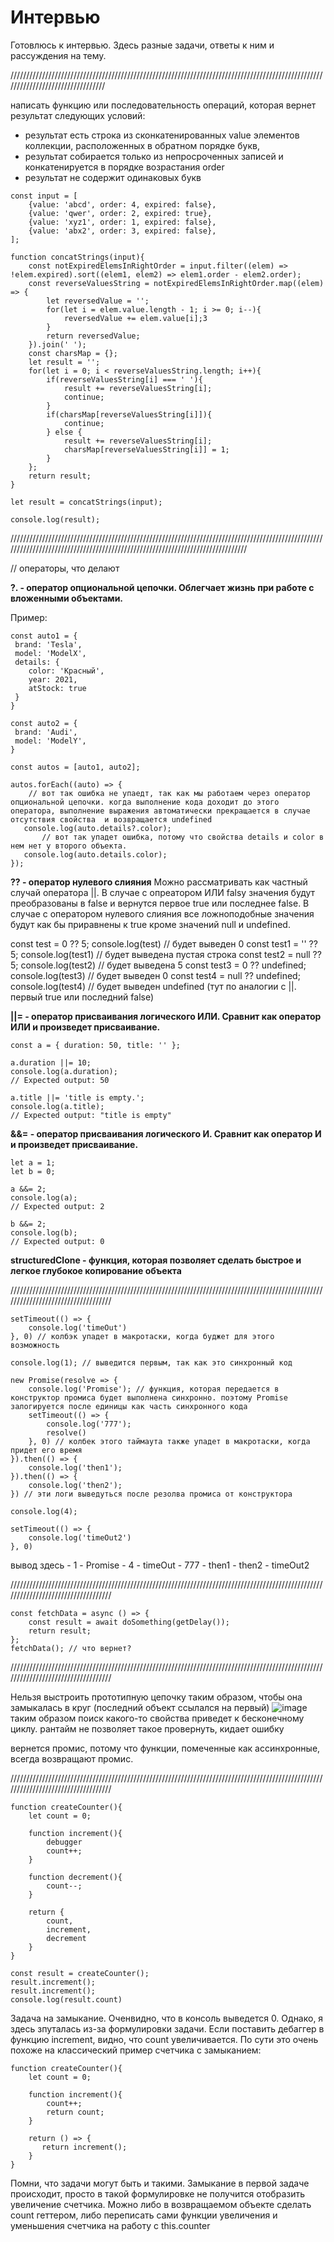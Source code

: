 # Интервью

Готовлюсь к интервью. Здесь разные задачи, ответы к ним и рассуждения на тему.

/////////////////////////////////////////////////////////////////////////////////////////////////////////////////////////////////


написать функцию или последовательность операций, которая вернет результат следующих условий:
- результат есть строка из сконкатенированных value элементов коллекции, расположенных в обратном порядке букв,
- результат собирается только из непросроченных записей и конкатенируется в порядке возрастания order
- результат не содержит одинаковых букв

```
const input = [
    {value: 'abcd', order: 4, expired: false},
    {value: 'qwer', order: 2, expired: true},
    {value: 'xyz1', order: 1, expired: false},
    {value: 'abx2', order: 3, expired: false},
];

function concatStrings(input){
    const notExpiredElemsInRightOrder = input.filter((elem) => !elem.expired).sort((elem1, elem2) => elem1.order - elem2.order);
    const reverseValuesString = notExpiredElemsInRightOrder.map((elem) => {
        let reversedValue = '';
        for(let i = elem.value.length - 1; i >= 0; i--){
            reversedValue += elem.value[i];3 
        }
        return reversedValue;
    }).join(' ');
    const charsMap = {};
    let result = '';
    for(let i = 0; i < reverseValuesString.length; i++){
        if(reverseValuesString[i] === ' '){
            result += reverseValuesString[i];
            continue;
        }
        if(charsMap[reverseValuesString[i]]){
            continue;
        } else {
            result += reverseValuesString[i];
            charsMap[reverseValuesString[i]] = 1;
        }
    };
    return result;
}

let result = concatStrings(input);

console.log(result);
```

//////////////////////////////////////////////////////////////////////////////////////////////////////////////////////////////////////////////////////////////////////////////

// операторы, что делают

**?. - оператор опциональной цепочки. Облегчает жизнь при работе с вложенными объектами.**

Пример:

```
const auto1 = {
 brand: 'Tesla',
 model: 'ModelX',
 details: {
    color: 'Красный',
    year: 2021,
    atStock: true
 }
}

const auto2 = {
 brand: 'Audi',
 model: 'ModelY',
}

const autos = [auto1, auto2];

autos.forEach((auto) => {
    // вот так ошибка не упаедт, так как мы работаем через оператор опциональной цепочки. когда выполнение кода доходит до этого оператора, выполнение выражения автоматически прекращается в случае отсутствия свойства  и возвращается undefined
   console.log(auto.details?.color); 
       // вот так упадет ошибка, потому что свойства details и color в нем нет у второго объекта.
   console.log(auto.details.color); 
});
```

**?? - оператор нулевого слияния**
Можно рассматривать как частный случай оператора ||. В случае с опреатором ИЛИ falsy значения будут преобразованы в false и вернутся первое true или последнее false. В случае с оператором нулевого слияния все ложноподобные значения будут как бы приравнены к true кроме значений null и undefined. 

const test = 0 ?? 5;
console.log(test) // будет выведен 0
const test1 = '' ?? 5;
console.log(test1) // будет выведена пустая строка
const test2 = null ?? 5;
console.log(test2) // будет выведена 5
const test3 = 0 ?? undefined;
console.log(test3) // будет выведен 0
const test4 = null ?? undefined;
console.log(test4) // будет выведен undefined (тут по аналогии с ||. первый true или последний false)

**||= - оператор присваивания логического ИЛИ. Сравнит как оператор ИЛИ и произведет присваивание.**
```
const a = { duration: 50, title: '' };

a.duration ||= 10;
console.log(a.duration);
// Expected output: 50

a.title ||= 'title is empty.';
console.log(a.title);
// Expected output: "title is empty"
```

**&&= - оператор присваивания логического И. Сравнит как оператор И и произведет присваивание.**

```
let a = 1;
let b = 0;

a &&= 2;
console.log(a);
// Expected output: 2

b &&= 2;
console.log(b);
// Expected output: 0
```

**structuredClone - функция, которая позволяет сделать быстрое и легкое глубокое копирование объекта**

///////////////////////////////////////////////////////////////////////////////////////////////////////////////////////////////////
```
setTimeout(() => {
    console.log('timeOut')
}, 0) // колбэк упадет в макротаски, когда буджет для этого возможность

console.log(1); // выведится первым, так как это синхронный код

new Promise(resolve => {
    console.log('Promise'); // функция, которая передается в конструктор промиса будет выполнена синхронно. поэтому Promise залогируется после единицы как часть синхронного кода
    setTimeout(() => {
        console.log('777');
        resolve()
    }, 0) // колбек этого таймаута также упадет в макротаски, когда придет его время
}).then(() => {
    console.log('then1');
}).then(() => {
    console.log('then2');
}) // эти логи выведуться после резолва промиса от конструктора

console.log(4);

setTimeout(() => {
    console.log('timeOut2')
}, 0)

```

вывод здесь - 1 - Promise - 4 - timeOut - 777 - then1 - then2 - timeOut2

///////////////////////////////////////////////////////////////////////////////////////////////////////////////////////////////////

```
const fetchData = async () => {
    const result = await doSomething(getDelay());
    return result;
};
fetchData(); // что вернет?
```

///////////////////////////////////////////////////////////////////////////////////////////////////////////////////////////////////

Нельзя выстроить прототипную цепочку таким образом, чтобы она замыкалась в круг (последний объект ссылался на первый)
![image](https://github.com/AlinaLaniuk/interview/assets/101401177/e6e1580d-9088-417e-b2b3-cf32b8abe042)
таким образом поиск какого-то свойства приведет к бесконечному циклу. рантайм не позволяет такое провернуть, кидает ошибку

вернется промис, потому что функции, помеченные как ассинхронные, всегда возвращают промис.

///////////////////////////////////////////////////////////////////////////////////////////////////////////////////////////////////
```
function createCounter(){
    let count = 0;

    function increment(){
        debugger
        count++;
    }

    function decrement(){
        count--;
    }

    return {
        count,
        increment,
        decrement
    }
}

const result = createCounter();
result.increment();
result.increment();
console.log(result.count)
```

Задача на замыкание. Оченвидно, что в консоль выведется 0. Однако, я здесь зпуталась из-за формулировки задачи. Если поставить дебаггер в функцию increment, видно, что count увеличивается. По сути это очень похоже на классический пример счетчика с замыканием:

```
function createCounter(){
    let count = 0;

    function increment(){
        count++;
        return count;
    }

    return () => {
       return increment();
    }
}
```

Помни, что задачи могут быть и такими. Замыкание в первой задаче происходит, просто в такой формулировке не получится отобразить увеличение счетчика. Можно либо в возвращаемом объекте
сделать count геттером, либо переписать сами функции увеличения и уменьшения счетчика на работу с this.counter
